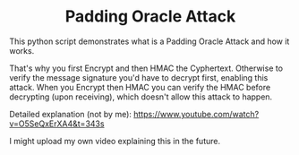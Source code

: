 <h1 align="center">Padding Oracle Attack</h1>

This python script demonstrates what is a Padding Oracle Attack and how it works.

That's why you first Encrypt and then HMAC the Cyphertext. 
Otherwise to verify the message signature you'd have to decrypt first, enabling this attack.
When you Encrypt then HMAC you can verify the HMAC before decrypting (upon receiving), which doesn't allow this attack to happen.

Detailed explanation (not by me): https://www.youtube.com/watch?v=O5SeQxErXA4&t=343s

I might upload my own video explaining this in the future.
